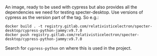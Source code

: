 
An image, ready to be used with cypress but also provides all the dependencies we need for testing specter-desktop.
Use versions of cypress as the version part of the tag. So e.g.:

```
docker build . -t registry.gitlab.com/relativisticelectron/specter-desktop/cypress-python-jammy:v9.7.0
docker push registry.gitlab.com/relativisticelectron/specter-desktop/cypress-python-jammy:v9.7.0
```

Search for `cypress-python` on where this is used in the project.

